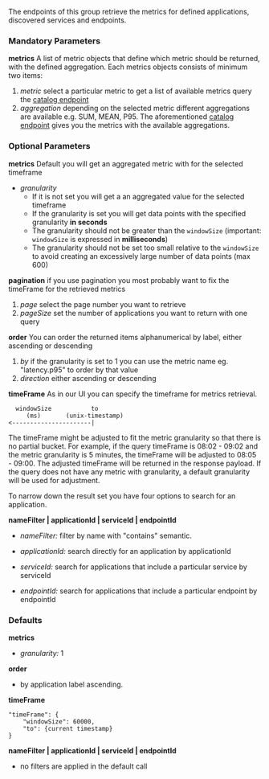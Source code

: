 The endpoints of this group retrieve the metrics for defined applications, discovered services and endpoints.
### Mandatory Parameters

**metrics** A list of metric objects that define which metric should be returned, with the defined aggregation. Each metrics objects consists of minimum two items:
1. *metric* select a particular metric to get a list of available metrics query the [catalog endpoint](#operation/getApplicationCatalogMetrics)
2. *aggregation* depending on the selected metric different aggregations are available e.g. SUM, MEAN, P95. The aforementioned [catalog endpoint](#operation/getApplicationCatalogMetrics) gives you the metrics with the available aggregations.

### Optional Parameters

**metrics** Default you will get an aggregated metric with for the selected timeframe 

* *granularity* 
   * If it is not set you will get a an aggregated value for the selected timeframe
   * If the granularity is set you will get data points with the specified granularity **in seconds**
    * The granularity should not be greater than the `windowSize` (important: `windowSize` is expressed in **milliseconds**)
    * The granularity should not be set too small relative to the `windowSize` to avoid creating an excessively large number of data points (max 600)
   
**pagination** if you use pagination you most probably want to fix the timeFrame for the retrieved metrics
1. *page* select the page number you want to retrieve
2. *pageSize* set the number of applications you want to return with one query

**order** You can order the returned items alphanumerical by label, either ascending or descending
1. *by* if the granularity is set to 1 you can use the metric name eg. "latency.p95" to order by that value
1. *direction* either ascending or descending

**timeFrame** As in our UI you can specify the timeframe for metrics retrieval.
```
  windowSize           to
     (ms)       (unix-timestamp)
<----------------------|
```

The timeFrame might be adjusted to fit the metric granularity so that there is no partial bucket. For example, if the query timeFrame is 08:02 - 09:02 and the metric granularity is 5 minutes, the timeFrame will be adjusted to 08:05 - 09:00. The adjusted timeFrame will be returned in the response payload. If the query does not have any metric with granularity, a default granularity will be used for adjustment.

To narrow down the result set you have four options to search for an application.

**nameFilter | applicationId | serviceId | endpointId**

* *nameFilter:* filter by name with "contains" semantic.

* *applicationId:* search directly for an application by applicationId 

* *serviceId:* search for applications that include a particular service by serviceId

* *endpointId:* search for applications that include a particular endpoint by endpointId

### Defaults

**metrics**
* *granularity:* 1

**order**
* by application label ascending.

**timeFrame**
```
"timeFrame": {
	"windowSize": 60000,
	"to": {current timestamp}
}
```
**nameFilter | applicationId | serviceId | endpointId**
* no filters are applied in the default call

